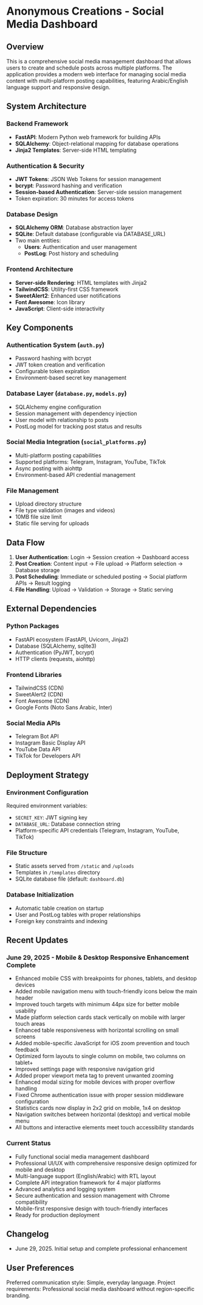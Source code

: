 # Anonymous Creations - Social Media Dashboard

## Overview
This is a comprehensive social media management dashboard that allows users to create and schedule posts across multiple platforms. The application provides a modern web interface for managing social media content with multi-platform posting capabilities, featuring Arabic/English language support and responsive design.

## System Architecture

### Backend Framework
- **FastAPI**: Modern Python web framework for building APIs
- **SQLAlchemy**: Object-relational mapping for database operations
- **Jinja2 Templates**: Server-side HTML templating

### Authentication & Security
- **JWT Tokens**: JSON Web Tokens for session management
- **bcrypt**: Password hashing and verification
- **Session-based Authentication**: Server-side session management
- Token expiration: 30 minutes for access tokens

### Database Design
- **SQLAlchemy ORM**: Database abstraction layer
- **SQLite**: Default database (configurable via DATABASE_URL)
- Two main entities:
  - **Users**: Authentication and user management
  - **PostLog**: Post history and scheduling

### Frontend Architecture
- **Server-side Rendering**: HTML templates with Jinja2
- **TailwindCSS**: Utility-first CSS framework
- **SweetAlert2**: Enhanced user notifications
- **Font Awesome**: Icon library
- **JavaScript**: Client-side interactivity

## Key Components

### Authentication System (`auth.py`)
- Password hashing with bcrypt
- JWT token creation and verification
- Configurable token expiration
- Environment-based secret key management

### Database Layer (`database.py`, `models.py`)
- SQLAlchemy engine configuration
- Session management with dependency injection
- User model with relationship to posts
- PostLog model for tracking post status and results

### Social Media Integration (`social_platforms.py`)
- Multi-platform posting capabilities
- Supported platforms: Telegram, Instagram, YouTube, TikTok
- Async posting with aiohttp
- Environment-based API credential management

### File Management
- Upload directory structure
- File type validation (images and videos)
- 10MB file size limit
- Static file serving for uploads

## Data Flow

1. **User Authentication**: Login → Session creation → Dashboard access
2. **Post Creation**: Content input → File upload → Platform selection → Database storage
3. **Post Scheduling**: Immediate or scheduled posting → Social platform APIs → Result logging
4. **File Handling**: Upload → Validation → Storage → Static serving

## External Dependencies

### Python Packages
- FastAPI ecosystem (FastAPI, Uvicorn, Jinja2)
- Database (SQLAlchemy, sqlite3)
- Authentication (PyJWT, bcrypt)
- HTTP clients (requests, aiohttp)

### Frontend Libraries
- TailwindCSS (CDN)
- SweetAlert2 (CDN)
- Font Awesome (CDN)
- Google Fonts (Noto Sans Arabic, Inter)

### Social Media APIs
- Telegram Bot API
- Instagram Basic Display API
- YouTube Data API
- TikTok for Developers API

## Deployment Strategy

### Environment Configuration
Required environment variables:
- `SECRET_KEY`: JWT signing key
- `DATABASE_URL`: Database connection string
- Platform-specific API credentials (Telegram, Instagram, YouTube, TikTok)

### File Structure
- Static assets served from `/static` and `/uploads`
- Templates in `/templates` directory
- SQLite database file (default: `dashboard.db`)

### Database Initialization
- Automatic table creation on startup
- User and PostLog tables with proper relationships
- Foreign key constraints and indexing

## Recent Updates

### June 29, 2025 - Mobile & Desktop Responsive Enhancement Complete
- Enhanced mobile CSS with breakpoints for phones, tablets, and desktop devices
- Added mobile navigation menu with touch-friendly icons below the main header
- Improved touch targets with minimum 44px size for better mobile usability
- Made platform selection cards stack vertically on mobile with larger touch areas
- Enhanced table responsiveness with horizontal scrolling on small screens
- Added mobile-specific JavaScript for iOS zoom prevention and touch feedback
- Optimized form layouts to single column on mobile, two columns on tablet+
- Improved settings page with responsive navigation grid
- Added proper viewport meta tag to prevent unwanted zooming
- Enhanced modal sizing for mobile devices with proper overflow handling
- Fixed Chrome authentication issue with proper session middleware configuration
- Statistics cards now display in 2x2 grid on mobile, 1x4 on desktop
- Navigation switches between horizontal (desktop) and vertical mobile menu
- All buttons and interactive elements meet touch accessibility standards

### Current Status
- Fully functional social media management dashboard
- Professional UI/UX with comprehensive responsive design optimized for mobile and desktop
- Multi-language support (English/Arabic) with RTL layout
- Complete API integration framework for 4 major platforms
- Advanced analytics and logging system
- Secure authentication and session management with Chrome compatibility
- Mobile-first responsive design with touch-friendly interfaces
- Ready for production deployment

## Changelog
- June 29, 2025. Initial setup and complete professional enhancement

## User Preferences

Preferred communication style: Simple, everyday language.
Project requirements: Professional social media dashboard without region-specific branding.